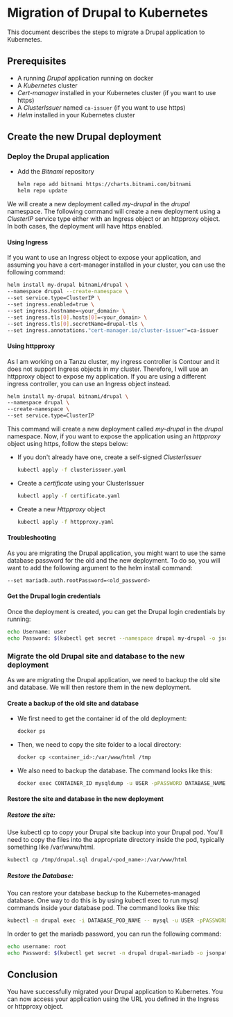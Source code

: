 # Migration of Drupal to Kubernetes
This document describes the steps to migrate a Drupal application to Kubernetes.

## Prerequisites
- A running *Drupal* application running on docker
- A *Kubernetes* cluster
- *Cert-manager* installed in your Kubernetes cluster (if you want to use https)
- A *ClusterIssuer* named `ca-issuer` (if you want to use https)
- *Helm* installed in your Kubernetes cluster

## Create the new Drupal deployment
### Deploy the Drupal application
- Add the *Bitnami* repository
    ```bash
    helm repo add bitnami https://charts.bitnami.com/bitnami
    helm repo update
    ```
We will create a new deployment called *my-drupal* in the *drupal* namespace. The following command will create a new deployment using a *ClusterIP* service type either with an Ingress object or an httpproxy object. In both cases, the deployment will have https enabled.

#### Using Ingress 
If you want to use an Ingress object to expose your application, and assuming you have a cert-manager installed in your cluster, you can use the following command:
```bash
helm install my-drupal bitnami/drupal \
--namespace drupal --create-namespace \
--set service.type=ClusterIP \
--set ingress.enabled=true \
--set ingress.hostname=<your_domain> \
--set ingress.tls[0].hosts[0]=<your_domain> \
--set ingress.tls[0].secretName=drupal-tls \
--set ingress.annotations."cert-manager.io/cluster-issuer"=ca-issuer
```

#### Using httpproxy
As I am working on a Tanzu cluster, my ingress controller is Contour and it does not support Ingress objects in my cluster. Therefore, I will use an httpproxy object to expose my application. If you are using a different ingress controller, you can use an Ingress object instead.
```bash
helm install my-drupal bitnami/drupal \
--namespace drupal \
--create-namespace \
--set service.type=ClusterIP
```
This command will create a new deployment called *my-drupal* in the *drupal* namespace. 
Now, if you want to expose the application using an *httpproxy* object using https, follow the steps below:
- If you don't already have one, create a self-signed *ClusterIssuer*
    ```bash
    kubectl apply -f clusterissuer.yaml
    ```
- Create a *certificate* using your ClusterIssuer
    ```bash
    kubectl apply -f certificate.yaml
    ```
- Create a new *Httpproxy* object
    ```bash
    kubectl apply -f httpproxy.yaml
    ```

#### Troubleshooting
As you are migrating the Drupal application, you might want to use the same database password for the old and the new deployment. To do so, you will want to add the following argument to the helm install command:
```bash
--set mariadb.auth.rootPassword=<old_password>
```

#### Get the Drupal login credentials
Once the deployment is created, you can get the Drupal login credentials by running:
```bash
echo Username: user
echo Password: $(kubectl get secret --namespace drupal my-drupal -o jsonpath="{.data.drupal-password}" | base64 -d)
``` 

### Migrate the old Drupal site and database to the new deployment
As we are migrating the Drupal application, we need to backup the old site and database. We will then restore them in the new deployment.
#### Create a backup of the old site and database
- We first need to get the container id of the old deployment:
    ```bash
    docker ps
    ```
- Then, we need to copy the site folder to a local directory:
    ```bash
    docker cp <container_id>:/var/www/html /tmp
    ```
- We also need to backup the database. The command looks like this:
    ```bash
    docker exec CONTAINER_ID mysqldump -u USER -pPASSWORD DATABASE_NAME > backup.sql
    ```

#### Restore the site and database in the new deployment
##### Restore the site:
Use kubectl cp to copy your Drupal site backup into your Drupal pod. You'll need to copy the files into the appropriate directory inside the pod, typically something like /var/www/html.
```bash
kubectl cp /tmp/drupal.sql drupal/<pod_name>:/var/www/html
```
##### Restore the Database:
You can restore your database backup to the Kubernetes-managed database. One way to do this is by using kubectl exec to run mysql commands inside your database pod.
The command looks like this:
```bash	
kubectl -n drupal exec -i DATABASE_POD_NAME -- mysql -u USER -pPASSWORD DATABASE_NAME < backup.sql
```
In order to get the mariadb password, you can run the following command:
```bash
echo username: root
echo Password: $(kubectl get secret -n drupal drupal-mariadb -o jsonpath="{.data.mariadb-root-password}" |base64 -d)
```

## Conclusion
You have successfully migrated your Drupal application to Kubernetes. You can now access your application using the URL you defined in the Ingress or httpproxy object.